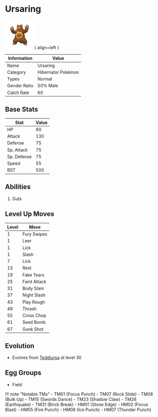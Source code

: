 # Ursaring

![Ursaring](../images/pokemon/217.png){ align=left }

| Information | Value |
|------------|--------|
| Name | Ursaring |
| Category | Hibernator Pokémon |
| Types | Normal |
| Gender Ratio | 50% Male |
| Catch Rate | 60 |

## Base Stats

| Stat | Value |
|------|-------|
| HP | 90 |
| Attack | 130 |
| Defense | 75 |
| Sp. Attack | 75 |
| Sp. Defense | 75 |
| Speed | 55 |
| BST | 500 |

## Abilities
1. Guts

## Level Up Moves
| Level | Move |
|-------|------|
| 1 | Fury Swipes |
| 1 | Leer |
| 1 | Lick |
| 1 | Slash |
| 7 | Lick |
| 13 | Rest |
| 19 | Fake Tears |
| 25 | Faint Attack |
| 31 | Body Slam |
| 37 | Night Slash |
| 43 | Play Rough |
| 49 | Thrash |
| 55 | Cross Chop |
| 61 | Seed Bomb |
| 67 | Gunk Shot |

## Evolution
- Evolves from [Teddiursa](216-teddiursa.md) at level 30

## Egg Groups
- Field

!!! note "Notable TMs"
    - TM01 (Focus Punch)
    - TM07 (Rock Slide)
    - TM08 (Bulk Up)
    - TM15 (Swords Dance)
    - TM23 (Shadow Claw)
    - TM26 (Earthquake)
    - TM31 (Brick Break)
    - HM01 (Stone Edge)
    - HM02 (Focus Blast)
    - HM05 (Fire Punch)
    - HM06 (Ice Punch)
    - HM07 (Thunder Punch)
